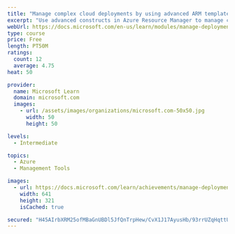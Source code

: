 ```yaml
---
title: "Manage complex cloud deployments by using advanced ARM template features"
excerpt: "Use advanced constructs in Azure Resource Manager to manage complex scenarios such as deployment order, conditional deployments and secrets."
webUrl: https://docs.microsoft.com/en-us/learn/modules/manage-deployments-advanced-arm-template-features/
type: course
price: Free
length: PT50M
ratings:
  count: 12
  average: 4.75
heat: 50

provider:
  name: Microsoft Learn
  domain: microsoft.com
  images:
    - url: /assets/images/organizations/microsoft.com-50x50.jpg
      width: 50
      height: 50

levels:
  - Intermediate

topics:
  - Azure
  - Management Tools

images:
  - url: https://docs.microsoft.com/learn/achievements/manage-deployments-advanced-arm-template-features-social.png
    width: 641
    height: 321
    isCached: true

secured: "H45AIrbXRM25ofMBaGnUBDl5JfQnTrpHew/CvX1J17AyusHb/93rrUZqHqttU86uWEOc0Z7qpQREPuF/QgEBpkX5x6tgG8ZyHAE/h1q64ndjDZdEOgXAl9lyOL0Oyn/KYpF/Hn2d6cHOX19joCoq5D2aoYkp4tP5DSL0dBRPXjXvnPZNwiIstsOKO5JiFA9yqf2luShHf4yEQwFx8N26Nrmj4RhOsPid7maQJn4j5ux93Y7xCM2zYTMLdpEDnZC6ayumefYCjNoT6r4SXnFakHJ/NUpDJiP4hchkYi9jQv8ye6+Qs0t2VI3Bsfy3mQEoHC6WHNR0GkF++McZ11yYdy+gIQ5UTCfnsbCMCAR4dsVZls+vBLCcCeD2dJ6sYaH8JI2dKh8pwbxx7mCMgwZznSdtOf0jg7IIM/q6LIpFKMs=;2gktoviuJNs1J6CDy5RnCw=="
---
```


